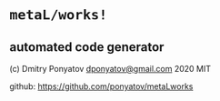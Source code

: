 #  `metaL/works!`
## automated code generator

(c) Dmitry Ponyatov <dponyatov@gmail.com> 2020 MIT

github: https://github.com/ponyatov/metaLworks
